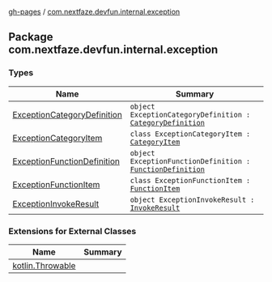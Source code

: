 [gh-pages](../index.md) / [com.nextfaze.devfun.internal.exception](./index.md)

## Package com.nextfaze.devfun.internal.exception

### Types

| Name | Summary |
|---|---|
| [ExceptionCategoryDefinition](-exception-category-definition/index.md) | `object ExceptionCategoryDefinition : `[`CategoryDefinition`](../com.nextfaze.devfun.core/-category-definition/index.md) |
| [ExceptionCategoryItem](-exception-category-item/index.md) | `class ExceptionCategoryItem : `[`CategoryItem`](../com.nextfaze.devfun.core/-category-item/index.md) |
| [ExceptionFunctionDefinition](-exception-function-definition/index.md) | `object ExceptionFunctionDefinition : `[`FunctionDefinition`](../com.nextfaze.devfun.core/-function-definition/index.md) |
| [ExceptionFunctionItem](-exception-function-item/index.md) | `class ExceptionFunctionItem : `[`FunctionItem`](../com.nextfaze.devfun.core/-function-item/index.md) |
| [ExceptionInvokeResult](-exception-invoke-result/index.md) | `object ExceptionInvokeResult : `[`InvokeResult`](../com.nextfaze.devfun.core/-invoke-result/index.md) |

### Extensions for External Classes

| Name | Summary |
|---|---|
| [kotlin.Throwable](kotlin.-throwable/index.md) |  |
